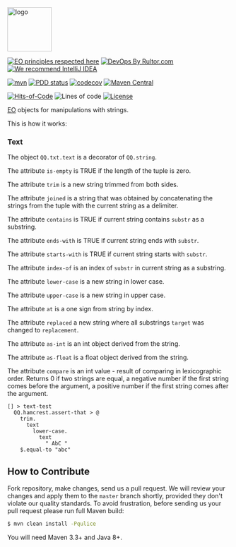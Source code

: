 <img alt="logo" src="https://www.objectionary.com/cactus.svg" height="100px" />

[![EO principles respected here](https://www.elegantobjects.org/badge.svg)](https://www.elegantobjects.org)
[![DevOps By Rultor.com](http://www.rultor.com/b/objectionary/eo-strings)](http://www.rultor.com/p/objectionary/eo-strings)
[![We recommend IntelliJ IDEA](https://www.elegantobjects.org/intellij-idea.svg)](https://www.jetbrains.com/idea/)

[![mvn](https://github.com/objectionary/eo-strings/actions/workflows/mvn.yml/badge.svg?branch=master)](https://github.com/objectionary/eo-strings/actions/workflows/mvn.yml)
[![PDD status](http://www.0pdd.com/svg?name=objectionary/eo-strings)](http://www.0pdd.com/p?name=objectionary/eo-strings)
[![codecov](https://codecov.io/gh/cqfn/eo/branch/master/graph/badge.svg)](https://codecov.io/gh/cqfn/eo)
[![Maven Central](https://img.shields.io/maven-central/v/org.eolang/eo-strings.svg)](https://maven-badges.herokuapp.com/maven-central/org.eolang/eo-strings)

[![Hits-of-Code](https://hitsofcode.com/github/objectionary/eo-strings)](https://hitsofcode.com/view/github/objectionary/eo-strings)
![Lines of code](https://img.shields.io/tokei/lines/github/objectionary/eo-strings)
[![License](https://img.shields.io/badge/license-MIT-green.svg)](https://github.com/objectionary/eo-strings/blob/master/LICENSE.txt)

[EO](https://www.eolang.org) objects for manipulations with strings.

This is how it works:

### Text
The object `QQ.txt.text` is a decorator of `QQ.string`.

The attribute `is-empty` is TRUE if the length of the
tuple is zero.

The attribute `trim` is a new string trimmed from both sides.

The attribute `joined` is a string that was obtained by concatenating
the strings from the tuple with the current string as a delimiter.

The attribute `contains` is TRUE if current string contains
`substr` as a substring.

The attribute `ends-with` is TRUE if current string 
ends with `substr`.

The attribute `starts-with` is TRUE if current string
starts with `substr`.

The attribute `index-of` is an index of `substr` in
current string as a substring.

The attribute `lower-case` is a new string in lower case.

The attribute `upper-case` is a new string in upper case.

The attribute `at` is a one sign from string by index.

The attribute `replaced` a new string where all substrings
`target` was changed to `replacement`.

The attribute `as-int` is an int object derived from the string.

The attribute `as-float` is a float object derived from the string.

The attribute `compare` is an int value -
result of comparing in lexicographic order.
Returns 0 if two strings are equal,
a negative number if the first string comes before the argument,
a positive number if the first string comes after the argument.


```
[] > text-test
  QQ.hamcrest.assert-that > @
    trim.
      text
        lower-case.
          text
            " AbC "
    $.equal-to "abc"
```

## How to Contribute

Fork repository, make changes, send us a pull request.
We will review your changes and apply them to the `master` branch shortly,
provided they don't violate our quality standards. To avoid frustration,
before sending us your pull request please run full Maven build:

```bash
$ mvn clean install -Pqulice
```

You will need Maven 3.3+ and Java 8+.
